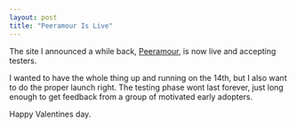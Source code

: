 ```yaml
---
layout: post
title: "Peeramour Is Live"
---
```





The site I announced a while back, [Peeramour](http://www.peeramour.com/), is now live and accepting testers.

I wanted to have the whole thing up and running on the 14th, but I also want to do the proper launch right. The testing phase wont last forever, just long enough to get feedback from a group of motivated early adopters.

Happy Valentines day.
